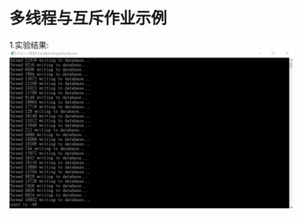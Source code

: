 # 多线程与互斥作业示例
1.实验结果:
![image](https://github.com/Hellohyy/ParallelComputing/blob/master/%E4%BD%9C%E4%B8%9A-%E5%A4%9A%E7%BA%BF%E7%A8%8B%E4%B8%8E%E4%BA%92%E6%96%A5/image/%E5%AE%9E%E9%AA%8C%E7%BB%93%E6%9E%9C.png)

